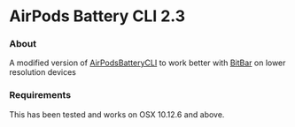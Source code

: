 # AirPods Battery CLI 2.3

### About
A modified version of [AirPodsBatteryCLI](https://github.com/duk242/AirPodsBatteryCLI)
to work better with [BitBar](https://github.com/matryer/bitbar) on lower resolution devices

### Requirements

This has been tested and works on OSX 10.12.6 and above.
